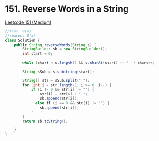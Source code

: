 # 151. Reverse Words in a String

[Leetcode 151 (Medium)][151]

[151]: https://leetcode.com/problems/reverse-words-in-a-string/description/?envType=study-plan-v2&envId=leetcode-75

```java
//time: O(n);
//spaced: O(n)
class Solution {
    public String reverseWords(String s) {
        StringBuilder sb = new StringBuilder();
        int start = 0;
       
        while (start < s.length() && s.charAt(start) == ' ') start++;
        
        String sSub = s.substring(start);

        String[] str = sSub.split(" ");
        for (int i = str.length-1; i >= 0; i--) {
            if (i != 0 && str[i] != "") {
                str[i] = str[i] + " ";
                sb.append(str[i]);
            } else if (i == 0 && str[i] != "") {
                sb.append(str[i]);
            }
        }
        return sb.toString();

    }
}

```